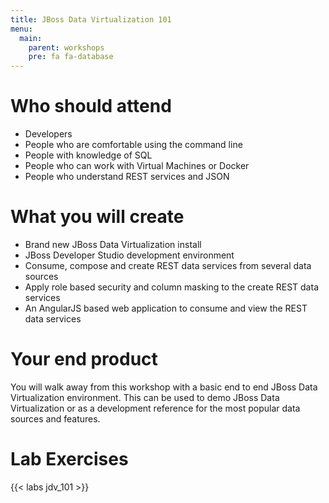 ```yaml
---
title: JBoss Data Virtualization 101
menu:
  main:
    parent: workshops
    pre: fa fa-database
---
```


# Who should attend

* Developers
* People who are comfortable using the command line
* People with knowledge of SQL
* People who can work with Virtual Machines or Docker
* People who understand REST services and JSON

# What you will create

* Brand new JBoss Data Virtualization install
* JBoss Developer Studio development environment
* Consume, compose and create REST data services from several data sources
* Apply role based security and column masking to the create REST data services
* An AngularJS based web application to consume and view the REST data services

# Your end product

You will walk away from this workshop with a basic end to end JBoss Data Virtualization environment.  This can be used to demo JBoss Data Virtualization or as a development reference for the most popular data sources and features.

# Lab Exercises

{{< labs jdv_101 >}}
